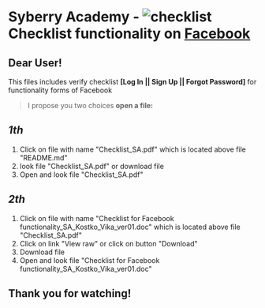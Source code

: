 # Syberry Academy - ![checklist](https://user-images.githubusercontent.com/84619545/119271842-05ed4f80-bc0c-11eb-9017-3739e770423c.png) Checklist functionality on [Facebook](https://www.facebook.com/)  

## Dear User! ##

This files includes verify checklist **[Log In || Sign Up || Forgot Password]** for functionality forms of Facebook 
 
> I propose you two choices **open a file:**

## *1th* ##

1) Click on file with name "Checklist_SA.pdf" which is located above file "README.md"
2) look file "Checklist_SA.pdf" or download file
3) Open and look file "Checklist_SA.pdf"

## *2th* ##
1) Click on file with name "Checklist for Facebook functionality_SA_Kostko_Vika_ver01.doc" which is located above file "Checklist_SA.pdf"
2) Click on link "View raw" or click on button "Download"
3) Download file
4) Open and look file "Checklist for Facebook functionality_SA_Kostko_Vika_ver01.doc"

## Thank you for watching! ##
